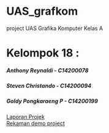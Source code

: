 # UAS_grafkom

project UAS Grafika Komputer Kelas A
<div>
  <h1>Kelompok 18 :</h1>
  <h5>Anthony Reynaldi - C14200078</h5>
  <h5>Steven Christando - C14200094</h5>
  <h5>Goldy Pongkaraeng P - C14200199</h5>
</div>
<div>
<a href = "https://docs.google.com/document/d/18UFsuOYGIYJZgFeD4b60FkQghpqmpY4c9fGpUglaFVY/edit?usp=sharing">Laporan Projek</a>
</div>
<div>
<a href = "https://drive.google.com/file/d/1KWN00kEKuV5bFWtWQ2hJ8v_89k_jD0X0/view">Rekaman demo project</a>
</div>
